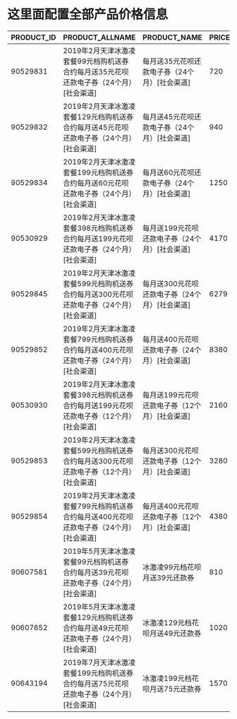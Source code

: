 
# 这里面配置全部产品价格信息

PRODUCT_ID | PRODUCT_ALLNAME | PRODUCT_NAME | PRICE:num
----------|----------|------|------
90529831 | 2019年2月天津冰激凌套餐99元档购机送券合约每月送35元花呗还款电子券（24个月）[社会渠道] | 每月送35元花呗还款电子券（24个月）[社会渠道] | 720
90529832 | 2019年2月天津冰激凌套餐129元档购机送券合约每月送45元花呗还款电子券（24个月）[社会渠道] | 每月送45元花呗还款电子券（24个月）[社会渠道] | 940
90529834 | 2019年2月天津冰激凌套餐199元档购机送券合约每月送60元花呗还款电子券（24个月）[社会渠道] | 每月送60元花呗还款电子券（24个月）[社会渠道] | 1250
90530929 | 2019年2月天津冰激凌套餐398元档购机送券合约每月送199元花呗还款电子券（24个月）[社会渠道] | 每月送199元花呗还款电子券（24个月）[社会渠道] | 4170
90529845 | 2019年2月天津冰激凌套餐599元档购机送券合约每月送300元花呗还款电子券（24个月）[社会渠道] | 每月送300元花呗还款电子券（24个月）[社会渠道] | 6279
90529852 | 2019年2月天津冰激凌套餐799元档购机送券合约每月送400元花呗还款电子券（24个月）[社会渠道] | 每月送400元花呗还款电子券（24个月）[社会渠道] | 8380
90530930 | 2019年2月天津冰激凌套餐398元档购机送券合约每月送199元花呗还款电子券（12个月）[社会渠道] | 每月送199元花呗还款电子券（12个月）[社会渠道] | 2160
90529853 | 2019年2月天津冰激凌套餐599元档购机送券合约每月送300元花呗还款电子券（12个月）[社会渠道] | 每月送300元花呗还款电子券（12个月）[社会渠道] | 3280
90529854 | 2019年2月天津冰激凌套餐799元档购机送券合约每月送400元花呗还款电子券（24个月）[社会渠道] | 每月送400元花呗还款电子券（12个月）[社会渠道] | 4380
90607581 | 2019年5月天津冰激凌套餐99元档购机送券合约每月送39元花呗还款电子券（24个月）[社会渠道] | 冰激凌99元档花呗月送39元还款券 | 810
90607652 | 2019年5月天津冰激凌套餐129元档购机送券合约每月送49元花呗还款电子券（24个月）[社会渠道] | 冰激凌129元档花呗月送49元还款券 | 1020
90643194 | 2019年7月天津冰激凌套餐199元档购机送券合约每月送75元花呗还款电子券（24个月）[社会渠道] | 冰激凌199元档花呗月送75元还款券 | 1570
